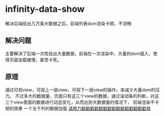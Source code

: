 # infinity-data-show
解决后端给出几万条大数据之后，前端列表dom渲染卡顿，不流畅


## 解决问题
主要解决了后端一次性给出大量数据，前端在一次渲染中，大量的dom插入，使得页面加载缓慢，甚至卡死。

## 原理
通过可视view，可视上一层view，可视下一层view的操作，来减少大量dom的压力。
不过多大的数据量，页面只有这三个view的数据，通过滚动条的判断，对这三个view里面的数据进行动态变化，从而达到大数据量的情况下， 前端渲染不卡顿的效果
一个五千列的数据加载 [请用力戳戳戳戳戳戳戳戳戳戳戳戳戳戳戳我](https://jonhal.github.io/infinity-data-show/dist/) 
